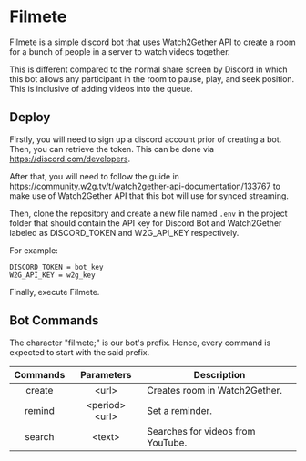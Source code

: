 # Filmete

Filmete is a simple discord bot that uses Watch2Gether API to create a room for a bunch of people in a server to watch videos together.

This is different compared to the normal share screen by Discord in which this bot allows any participant in the room to pause, play, and seek position. This is inclusive of adding videos into the queue.

## Deploy

Firstly, you will need to sign up a discord account prior of creating a bot. Then, you can retrieve the token. This can be done via https://discord.com/developers.

After that, you will need to follow the guide in https://community.w2g.tv/t/watch2gether-api-documentation/133767 to make use of Watch2Gether API that this bot will use for synced streaming.

Then, clone the repository and create a new file named `.env` in the project folder that should contain the API key for Discord Bot and Watch2Gether labeled as DISCORD_TOKEN and W2G_API_KEY respectively.

For example:

```
DISCORD_TOKEN = bot_key
W2G_API_KEY = w2g_key
```

Finally, execute Filmete.

## Bot Commands

The character "filmete;" is our bot's prefix. Hence, every command is expected to start with the said prefix.

| Commands |     Parameters     | Description                       |
| :------: | :----------------: | --------------------------------- |
|  create  |      \<url\>       | Creates room in Watch2Gether.     |
|  remind  | \<period\> \<url\> | Set a reminder.                   |
|  search  |      \<text\>      | Searches for videos from YouTube. |
